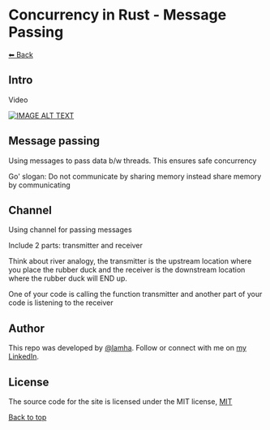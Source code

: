 # Concurrency in Rust - Message Passing

[⬅ Back](../README.md)

## Intro 
Video 

<div>
  <a href="https://www.youtube.com/watch?v=FE1BkKqYCGU"><img src="https://img.youtube.com/vi/FE1BkKqYCGU/0.jpg" alt="IMAGE ALT TEXT"></a>
</div>

## Message passing 
Using messages to pass data b/w threads. This ensures safe concurrency  

Go' slogan: Do not communicate by sharing memory instead share memory by communicating 

## Channel 
Using channel for passing messages 

Include 2 parts: transmitter and receiver 

Think about river analogy, the transmitter is the upstream location where you place the rubber duck and the receiver is the downstream location where the rubber duck will END up.

One of your code is calling the function transmitter and another part of your code is listening to the receiver 


## Author

This repo was developed by [@lamha](https://github.com/HaLamUs). 
Follow or connect with me on [my LinkedIn](https://www.linkedin.com/in/lamhacs). 

## License
The source code for the site is licensed under the MIT license, [MIT](https://opensource.org/license/mit/)

 <a href="#top">Back to top</a>
